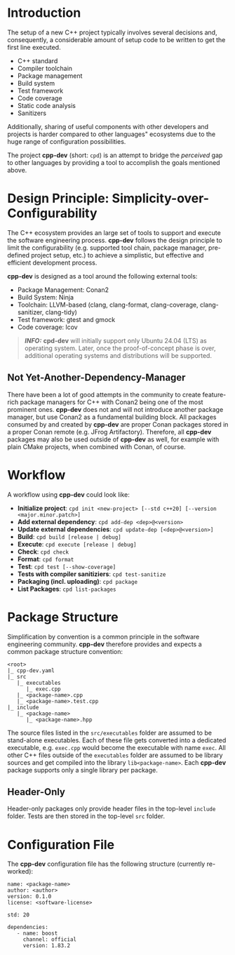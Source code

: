 # Introduction

The setup of a new C++ project typically involves several decisions and, consequently, a considerable amount of setup code to be written to get the first line executed. 

- C++ standard
- Compiler toolchain
- Package management
- Build system
- Test framework
- Code coverage
- Static code analysis
- Sanitizers

Additionally, sharing of useful components with other developers and projects is harder compared to other languages" ecosystems due to the huge range of configuration possibilities.

The project **cpp-dev** (short: `cpd`) is an attempt to bridge the *perceived* gap to other languages by providing a tool to accomplish the goals mentioned above.


# Design Principle: Simplicity-over-Configurability

The C++ ecosystem provides an large set of tools to support and execute the software engineering process.
**cpp-dev** follows the design principle to limit the configurability (e.g. supported tool chain, package manager, pre-defined project setup, etc.) to achieve a simplistic, but effective and efficient development process.

**cpp-dev** is designed as a tool around the following external tools:

- Package Management: Conan2
- Build System: Ninja
- Toolchain: LLVM-based (clang, clang-format, clang-coverage, clang-sanitizer, clang-tidy)
- Test framework: gtest and gmock
- Code coverage: lcov

> **_INFO:_** **cpd-dev** will initially support only Ubuntu 24.04 (LTS) as operating system.
> Later, once the proof-of-concept phase is over, additional operating systems and distributions will be supported.


## Not Yet-Another-Dependency-Manager

There have been a lot of good attempts in the community to create feature-rich package managers for C++ with Conan2 being one of the most prominent ones.
**cpp-dev** does not and will not introduce another package manager, but use Conan2 as a fundamental building block.
All packages consumed by and created by **cpp-dev** are proper Conan packages stored in a proper Conan remote (e.g. JFrog Artifactory).
Therefore, all **cpp-dev** packages may also be used outside of **cpp-dev** as well, for example with plain CMake projects, when combined with Conan, of course.


# Workflow

A workflow using **cpp-dev** could look like:

* **Initialize project**: `cpd init <new-project> [--std c++20] [--version <major.minor.patch>]`
* **Add external dependency**: `cpd add-dep <dep>@<version>`
* **Update external dependencies**: `cpd update-dep [<dep>@<version>]`
* **Build**: `cpd build [release | debug]`
* **Execute**: `cpd execute [release | debug]`
* **Check**: `cpd check`
* **Format**: `cpd format`
* **Test**: `cpd test [--show-coverage]`
* **Tests with compiler sanitiziers**: `cpd test-sanitize`
* **Packaging (incl. uploading)**: `cpd package`
* **List Packages**: `cpd list-packages`


# Package Structure

Simplification by convention is a common principle in the software engineering community.
**cpp-dev** therefore provides and expects a common package structure convention:

```
<root>
|_ cpp-dev.yaml
|_ src
   |_ executables
      |_ exec.cpp
   |_ <package-name>.cpp
   |_ <package-name>.test.cpp
|_ include
   |_ <package-name>
      |_ <package-name>.hpp
```

The source files listed in the `src/executables` folder are assumed to be stand-alone executables.
Each of these file gets converted into a dedicated executable, e.g. `exec.cpp` would become the executable with name `exec`.
All other C++ files outside of the `executables` folder are assumed to be library sources and get compiled into the library `lib<package-name>`.
Each **cpp-dev** package supports only a single library per package.

## Header-Only

Header-only packages only provide header files in the top-level `include` folder.
Tests are then stored in the top-level `src` folder.


# Configuration File

The **cpp-dev** configuration file has the following structure (currently re-worked):

```
name: <package-name>
author: <author>
version: 0.1.0
license: <software-license>

std: 20

dependencies:
   - name: boost
     channel: official
     version: 1.83.2
```